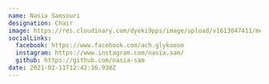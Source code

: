 ```yaml
---
name: Nasia Samsouri
designation: Chair
image: https://res.cloudinary.com/dyeki9pps/image/upload/v1613047411/members/nasia_qmygqu.jp2
socialLinks:
  facebook: https://www.facebook.com/ach.glykoooo
  instagram: https://www.instagram.com/nasia.sam/
  github: https://github.com/nasia-sam
date: 2021-02-11T12:42:16.930Z
---
```

